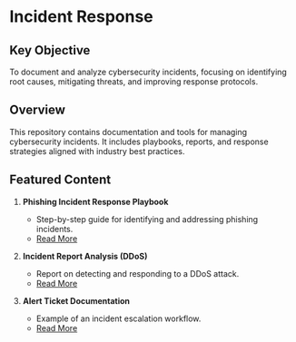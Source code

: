 # Incident Response

## Key Objective
To document and analyze cybersecurity incidents, focusing on identifying root causes, mitigating threats, and improving response protocols.

## Overview
This repository contains documentation and tools for managing cybersecurity incidents. It includes playbooks, reports, and response strategies aligned with industry best practices.

## Featured Content
1. **Phishing Incident Response Playbook**
   - Step-by-step guide for identifying and addressing phishing incidents.
   - [Read More](https://github.com/JLSecOps/JLcyberfortress/blob/main/incident-response/Phishing%20incident%20response%20playbook.md  )

2. **Incident Report Analysis (DDoS)**
   - Report on detecting and responding to a DDoS attack.
   - [Read More](https://github.com/JLSecOps/JLcyberfortress/blob/main/incident-response/Incident%20report%20analysis.md)
    
6. **Alert Ticket Documentation**  
   - Example of an incident escalation workflow.
   - [Read More](https://github.com/JLSecOps/JLcyberfortress/blob/main/incident-response/Alert%20ticket%20(Phishing).md)

